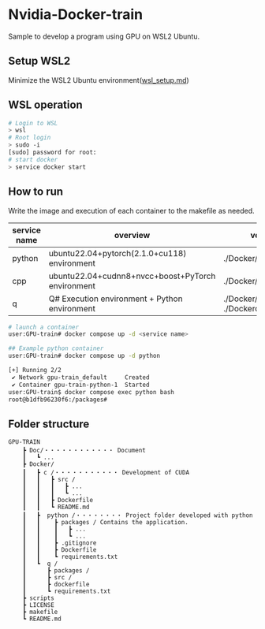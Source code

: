 # Nvidia-Docker-train
Sample to develop a program using GPU on WSL2 Ubuntu.

## Setup WSL2
Minimize the WSL2 Ubuntu environment([wsl_setup.md](./Doc/wsl_setup.md))

## WSL operation
```bash
# Login to WSL
> wsl
# Root login
> sudo -i
[sudo] password for root:
# start docker
> service docker start
```

## How to run
Write the image and execution of each container to the makefile as needed.

| service name | overview | volume path |
|---|---|---|
| python | ubuntu22.04+pytorch(2.1.0+cu118) environment| ./Docker/python/packages/ |
| cpp | ubuntu22.04+cudnn8+nvcc+boost+PyTorch environment | ./Docker/cpp/src/ |
| q | Q# Execution environment + Python environment | ./Docker/q/packages/ , ./Dockerq/src/|

```bash
# launch a container 
user:GPU-train# docker compose up -d <service name>

## Example python container
user:GPU-train# docker compose up -d python

[+] Running 2/2
 ✔ Network gpu-train_default     Created                                                                                               0.0s 
 ✔ Container gpu-train-python-1  Started                                                                                               0.0s
user:GPU-train$ docker compose exec python bash
root@b1dfb96230f6:/packages#
```

## Folder structure
```
GPU-TRAIN
    ┣ Doc/・・・・・・・・・・・・ Document
    ┃   ┗ ...
    ┣ Docker/
    ┃   ┣ c /・・・・・・・・・・・ Development of CUDA
    ┃   ┃   ┣ src /
    ┃   ┃   ┃   ┣ ...
    ┃   ┃   ┃   ┗ ...
    ┃   ┃   ┣ Dockerfile
    ┃   ┃   ┗ README.md
    ┃   ┣  python /・・・・・・・・ Project folder developed with python
    ┃   ┃    ┣ packages / Contains the application.
    ┃   ┃    ┃   ┣ ...
    ┃   ┃    ┃   ┗ ...
    ┃   ┃    ┣ .gitignore
    ┃   ┃    ┣ Dockerfile
    ┃   ┃    ┗ requirements.txt
    ┃   ┗  q /
    ┃      ┣ packages /
    ┃      ┣ src /
    ┃      ┣ dockerfile
    ┃      ┗ requirements.txt
    ┣ scripts
    ┣ LICENSE
    ┣ makefile
    ┗ README.md
```